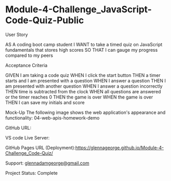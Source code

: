 # Module-4-Challenge_JavaScript-Code-Quiz-Public
User Story

AS A coding boot camp student I WANT to take a timed quiz on JavaScript fundamentals that stores high scores SO THAT I can gauge my progress compared to my peers

Acceptance Criteria

GIVEN I am taking a code quiz WHEN I click the start button THEN a timer starts and I am presented with a question WHEN I answer a question THEN I am presented with another question WHEN I answer a question incorrectly THEN time is subtracted from the clock WHEN all questions are answered or the timer reaches 0 THEN the game is over WHEN the game is over THEN I can save my initials and score

Mock-Up The following image shows the web application's appearance and functionality: 04-web-apis-homework-demo

GitHub URL:

VS code Live Server:

GitHub Pages URL (Deployment):https://glennageorge.github.io/Module-4-Challenge_Code-Quiz/

Support: glennadamgeorge@gmail.com

Project Status: Complete
